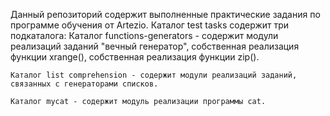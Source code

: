 Данный репозиторий содержит выполненные практические задания по программе обучения от Artezio.
Каталог test tasks содержит три подкаталога:
	Каталог functions-generators - содержит модули реализаций заданий "вечный генератор", собственная
	реализация функции xrange(), собственная реализация функции zip().
	
	Каталог list comprehension - содержит модули реализаций заданий, связанных с генераторами списков.
	
	Каталог mycat - содержит модуль реализации программы cat.

